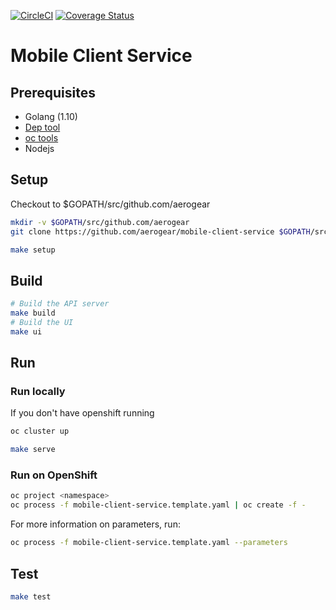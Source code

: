 [![CircleCI](https://circleci.com/gh/aerogear/mobile-client-service.svg?style=svg)](https://circleci.com/gh/aerogear/mobile-client-service) [![Coverage Status](https://coveralls.io/repos/github/aerogear/mobile-client-service/badge.svg?branch=master)](https://coveralls.io/github/aerogear/mobile-client-service?branch=master)

# Mobile Client Service

## Prerequisites

* Golang (1.10)
 * [Dep tool](https://golang.github.io/dep/docs/installation.html)
* [oc tools](https://github.com/openshift/origin/releases)
* Nodejs

## Setup

Checkout to $GOPATH/src/github.com/aerogear

```bash
mkdir -v $GOPATH/src/github.com/aerogear
git clone https://github.com/aerogear/mobile-client-service $GOPATH/src/github.com/aerogear/mobile-client-service
```

```bash
make setup
```

## Build

```bash
# Build the API server
make build
# Build the UI
make ui
```

## Run

### Run locally
If you don't have openshift running
```bash
oc cluster up
```

```bash
make serve
```

### Run on OpenShift

```bash
oc project <namespace>
oc process -f mobile-client-service.template.yaml | oc create -f -
```

For more information on parameters, run:

```bash
oc process -f mobile-client-service.template.yaml --parameters
```

## Test

```bash
make test
```
